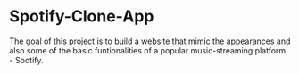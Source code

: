 # Spotify-Clone-App
The goal of this project is to build a website that mimic the appearances and also some of the basic funtionalities of a popular music-streaming platform - Spotify.
